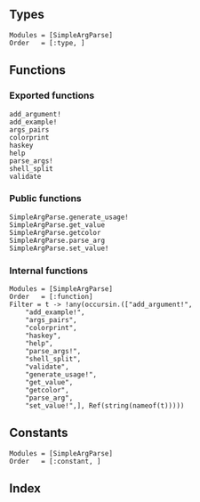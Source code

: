 ## Types

```@autodocs
Modules = [SimpleArgParse]
Order   = [:type, ]
```

## Functions

### Exported functions
```@docs
add_argument!
add_example!
args_pairs
colorprint
haskey
help
parse_args!
shell_split
validate
```

### Public functions
```@docs
SimpleArgParse.generate_usage!
SimpleArgParse.get_value
SimpleArgParse.getcolor
SimpleArgParse.parse_arg
SimpleArgParse.set_value!
```

### Internal functions

```@autodocs
Modules = [SimpleArgParse]
Order   = [:function]
Filter = t -> !any(occursin.(["add_argument!",
    "add_example!",
    "args_pairs",
    "colorprint",
    "haskey",
    "help",
    "parse_args!",
    "shell_split",
    "validate",
    "generate_usage!",
    "get_value",
    "getcolor",
    "parse_arg",
    "set_value!",], Ref(string(nameof(t)))))
```

## Constants

```@autodocs
Modules = [SimpleArgParse]
Order   = [:constant, ]
```

## Index

```@index
```